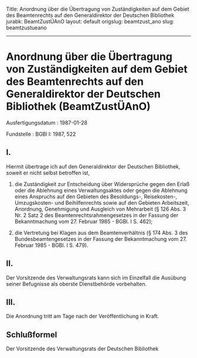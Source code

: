 Title: Anordnung über die Übertragung von Zuständigkeiten auf dem Gebiet des Beamtenrechts
  auf den Generaldirektor der Deutschen Bibliothek
jurabk: BeamtZustÜAnO
layout: default
origslug: beamtzust_ano
slug: beamtzustueano

---

# Anordnung über die Übertragung von Zuständigkeiten auf dem Gebiet des Beamtenrechts auf den Generaldirektor der Deutschen Bibliothek (BeamtZustÜAnO)

Ausfertigungsdatum
:   1987-01-28

Fundstelle
:   BGBl I: 1987, 522



## I.

Hiermit übertrage ich auf den Generaldirektor der Deutschen
Bibliothek, soweit er nicht selbst betroffen ist,

1.  die Zuständigkeit zur Entscheidung über Widersprüche gegen den Erlaß
    oder die Ablehnung eines Verwaltungsaktes oder gegen die Ablehnung
    eines Anspruchs auf den Gebieten des Besoldungs-, Reisekosten-,
    Umzugskosten- und Beihilfenrechts sowie auf den Gebieten Arbeitszeit,
    Anordnung, Genehmigung und Ausgleich von Mehrarbeit (§ 126 Abs. 3 Nr.
    2 Satz 2 des Beamtenrechtsrahmengesetzes in der Fassung der
    Bekanntmachung vom 27. Februar 1985 - BGBl. I S. 462);


2.  die Vertretung bei Klagen aus dem Beamtenverhältnis (§ 174 Abs. 3 des
    Bundesbeamtengesetzes in der Fassung der Bekanntmachung vom 27.
    Februar 1985 - BGBl. I S. 479).





## II.

Der Vorsitzende des Verwaltungsrats kann sich im Einzelfall die
Ausübung seiner Befugnisse als oberste Dienstbehörde vorbehalten.


## III.

Die Anordnung tritt am Tage nach der Veröffentlichung in Kraft.


## Schlußformel

Der Vorsitzende des Verwaltungsrats der Deutschen Bibliothek

